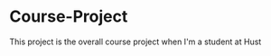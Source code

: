 Course-Project
==============

This project is the overall course project when I'm a student at Hust